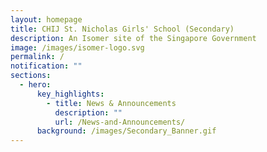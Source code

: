 ```yaml
---
layout: homepage
title: CHIJ St. Nicholas Girls' School (Secondary)
description: An Isomer site of the Singapore Government
image: /images/isomer-logo.svg
permalink: /
notification: ""
sections:
  - hero:
      key_highlights:
        - title: News & Announcements
          description: ""
          url: /News-and-Announcements/
      background: /images/Secondary_Banner.gif
---
```

